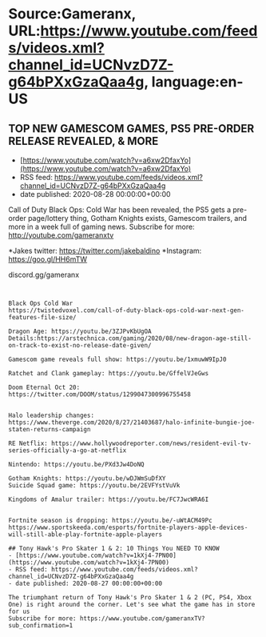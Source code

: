 # Source:Gameranx, URL:https://www.youtube.com/feeds/videos.xml?channel_id=UCNvzD7Z-g64bPXxGzaQaa4g, language:en-US

## TOP NEW GAMESCOM GAMES, PS5 PRE-ORDER RELEASE REVEALED, & MORE
 - [https://www.youtube.com/watch?v=a6xw2DfaxYo](https://www.youtube.com/watch?v=a6xw2DfaxYo)
 - RSS feed: https://www.youtube.com/feeds/videos.xml?channel_id=UCNvzD7Z-g64bPXxGzaQaa4g
 - date published: 2020-08-28 00:00:00+00:00

Call of Duty Black Ops: Cold War has been revealed, the PS5 gets a pre-order page/lottery thing, Gotham Knights exists, Gamescom trailers, and more in a week full of gaming news.
Subscribe for more: http://youtube.com/gameranxtv 

*Jakes twitter: https://twitter.com/jakebaldino 
*Instagram: https://goo.gl/HH6mTW 


 discord.gg/gameranx 




 ~~~~STORIES~~~~


Black Ops Cold War 
https://twistedvoxel.com/call-of-duty-black-ops-cold-war-next-gen-features-file-size/

Dragon Age: https://youtu.be/3ZJPvKbUgOA
Details:https://arstechnica.com/gaming/2020/08/new-dragon-age-still-on-track-to-exist-no-release-date-given/

Gamescom game reveals full show: https://youtu.be/1xmuwW9IpJ0

Ratchet and Clank gameplay: https://youtu.be/GffelVJeGws

Doom Eternal Oct 20: https://twitter.com/DOOM/status/1299047300996755458


Halo leadership changes:
https://www.theverge.com/2020/8/27/21403687/halo-infinite-bungie-joe-staten-returns-campaign

RE Netflix: https://www.hollywoodreporter.com/news/resident-evil-tv-series-officially-a-go-at-netflix

Nintendo: https://youtu.be/PXd3Jw4DoNQ

Gotham Knights: https://youtu.be/wDJWmSuDfXY
Suicide Squad game: https://youtu.be/2EVFYstVuVk

Kingdoms of Amalur trailer: https://youtu.be/FC7JwcWRA6I


Fortnite season is dropping: https://youtu.be/-uWtACM49Pc
https://www.sportskeeda.com/esports/fortnite-players-apple-devices-will-still-able-play-fortnite-apple-players

## Tony Hawk's Pro Skater 1 & 2: 10 Things You NEED TO KNOW
 - [https://www.youtube.com/watch?v=1kXj4-7PN00](https://www.youtube.com/watch?v=1kXj4-7PN00)
 - RSS feed: https://www.youtube.com/feeds/videos.xml?channel_id=UCNvzD7Z-g64bPXxGzaQaa4g
 - date published: 2020-08-27 00:00:00+00:00

The triumphant return of Tony Hawk's Pro Skater 1 & 2 (PC, PS4, Xbox One) is right around the corner. Let's see what the game has in store for us
Subscribe for more: https://www.youtube.com/gameranxTV?sub_confirmation=1

